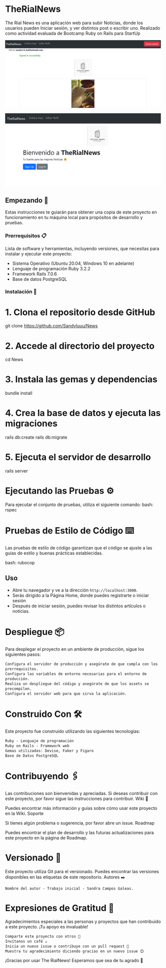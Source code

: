 # TheRialNews

The Rial News es una aplicación web para subir Noticias, donde los usuarios pueden Iniciar sesión, y ver distintos post o escribir uno. Realizado como actividad evaluada de Bootcamp Ruby on Rails para StartUp

![Alt text](image.png)

![Alt text](image-1.png)

## Empezando 🚀

Estas instrucciones te guiarán para obtener una copia de este proyecto en funcionamiento en tu máquina local para propósitos de desarrollo y pruebas.

### Prerrequisitos 📋

Lista de software y herramientas, incluyendo versiones, que necesitas para instalar y ejecutar este proyecto:

- Sistema Operativo (Ubuntu 20.04, Windows 10 en adelante)
- Lenguaje de programación Ruby 3.2.2
- Framework Rails 7.0.6
- Base de datos PostgreSQL

### Instalación 🔧

# 1. Clona el repositorio desde GitHub
git clone https://github.com/Sandyluuu/News

# 2. Accede al directorio del proyecto
cd News 

# 3. Instala las gemas y dependencias
bundle install

# 4. Crea la base de datos y ejecuta las migraciones
rails db:create
rails db:migrate

# 5. Ejecuta el servidor de desarrollo
rails server

# Ejecutando las Pruebas ⚙️

Para ejecutar el conjunto de pruebas, utiliza el siguiente comando:
bash: rspec

# Pruebas de Estilo de Código ⌨️

Las pruebas de estilo de código garantizan que el código se ajuste a las guías de estilo y buenas prácticas establecidas.

bash: rubocop

## Uso

- Abre tu navegador y ve a la dirección `http://localhost:3000`.
- Serás dirigido a la Página Home, donde puedes registrarte o iniciar sesión
- Después de iniciar sesión, puedes revisar los distintos artículos o noticias.

# Despliegue 📦

Para desplegar el proyecto en un ambiente de producción, sigue los siguientes pasos:

    Configura el servidor de producción y asegúrate de que cumpla con los prerrequisitos.
    Configura las variables de entorno necesarias para el entorno de producción.
    Realiza un despliegue del código y asegúrate de que los assets se precompilen.
    Configura el servidor web para que sirva la aplicación.

# Construido Con 🛠️

Este proyecto fue construido utilizando las siguientes tecnologías:

    Ruby - Lenguaje de programación
    Ruby on Rails - Framework web
    Gemas utilizadas: Devise, Faker y Figaro
    Base de Datos PostgreSQL

# Contribuyendo 🖇️

Las contribuciones son bienvenidas y apreciadas. Si deseas contribuir con este proyecto, por favor sigue las instrucciones para contribuir.
Wiki 📖

Puedes encontrar más información y guías sobre cómo usar este proyecto en la Wiki.
Soporte

Si tienes algún problema o sugerencia, por favor abre un issue.
Roadmap

Puedes encontrar el plan de desarrollo y las futuras actualizaciones para este proyecto en la página de Roadmap.

# Versionado 📌

Este proyecto utiliza Git para el versionado. Puedes encontrar las versiones disponibles en las etiquetas de este repositorio.
Autores ✒️

    Nombre del autor - Trabajo inicial - Sandra Campos Galeas.

# Expresiones de Gratitud 🎁

Agradecimientos especiales a las personas y proyectos que han contribuido a este proyecto. ¡Tu apoyo es invaluable!

    Comparte este proyecto con otros 📢
    Invítanos un café ☕
    Inicia un nuevo issue o contribuye con un pull request 🔧
    Muestra tu agradecimiento diciendo gracias en un nuevo issue 😊

¡Gracias por usar The RialNews! Esperamos que sea de tu agrado 🚀